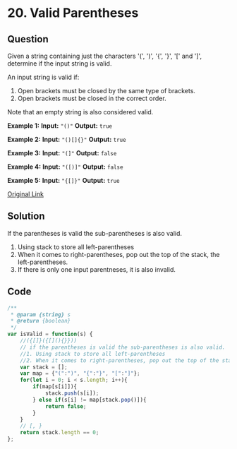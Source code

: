 
# 20. Valid Parentheses

## Question
Given a string containing just the characters '(', ')', '{', '}', '[' and ']', determine if the input string is valid.

An input string is valid if:
1. Open brackets must be closed by the same type of brackets.
2. Open brackets must be closed in the correct order.

Note that an empty string is also considered valid.


**Example 1:**
**Input:** `"()"`
**Output:** `true`

**Example 2:**
**Input:**  `"()[]{}"`
**Output:** `true`

**Example 3:**
**Input:** `"(]"`
**Output:** `false`

**Example 4:**
**Input:** `"([)]"`
**Output:** `false`

**Example 5:**
**Input:** `"{[]}"`
**Output:** `true`

[Original Link](https://leetcode.com/problems/valid-parentheses/)


## Solution
If the parentheses is valid the sub-parentheses is also valid.
1. Using stack to store all left-parentheses
2. When it comes to right-parentheses, pop out the top of the stack, the left-parentheses.
3. If there is only one input parentneses, it is also invalid.




## Code
```javascript
/**
 * @param {string} s
 * @return {boolean}
 */
var isValid = function(s) {
    //({[]}({[](){}}))
    // if the parentheses is valid the sub-parentheses is also valid.
    //1. Using stack to store all left-parentheses
    //2. When it comes to right-parentheses, pop out the top of the stack, the left-parentheses.
    var stack = [];
    var map = {"(":")", "{":"}", "[":"]"};
    for(let i = 0; i < s.length; i++){
        if(map[s[i]]){
            stack.push(s[i]);
        } else if(s[i] != map[stack.pop()]){
            return false;
        }
    }
    // [, }
    return stack.length == 0;
};
```